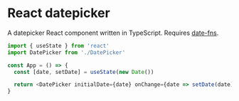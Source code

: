 # React datepicker

A datepicker React component written in TypeScript. Requires [date-fns](https://www.npmjs.com/package/date-fns).

```js
import { useState } from 'react'
import DatePicker from './DatePicker'

const App = () => {
  const [date, setDate] = useState(new Date())

  return <DatePicker initialDate={date} onChange={date => setDate(date)} />
}
```
